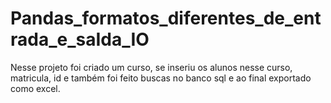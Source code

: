 # Pandas_formatos_diferentes_de_entrada_e_saIda_IO
Nesse projeto foi criado um curso, se inseriu os alunos nesse curso, matricula, id e também foi feito buscas no banco sql e ao final exportado como excel.
